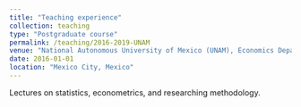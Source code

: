 ```yaml
---
title: "Teaching experience"
collection: teaching
type: "Postgraduate course"
permalink: /teaching/2016-2019-UNAM
venue: "National Autonomous University of Mexico (UNAM), Economics Department. 2016-2019"
date: 2016-01-01
location: "Mexico City, Mexico"
---
```


Lectures on statistics, econometrics, and researching methodology.

